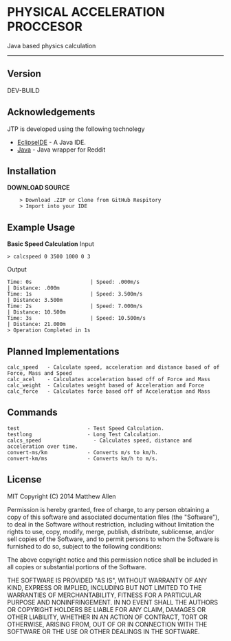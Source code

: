 PHYSICAL ACCELERATION PROCCESOR
=========
Java based physics calculation

---



Version
----

DEV-BUILD

Acknowledgements
-----------
JTP is developed using the following technolegy

* [EclipseIDE] - A Java IDE.
* [Java] - Java wrapper for Reddit

Installation
--------------
<b> DOWNLOAD SOURCE </b>
```
    > Download .ZIP or Clone from GitHub Respitory
    > Import into your IDE
```


Example Usage
--------------
<b>Basic Speed Calculation</b>
Input

```
> calcspeed 0 3500 1000 0 3
```
Output
```
Time: 0s                   | Speed: .000m/s                                              | Distance: .000m                                              
Time: 1s                   | Speed: 3.500m/s                                             | Distance: 3.500m                                             
Time: 2s                   | Speed: 7.000m/s                                             | Distance: 10.500m                                            
Time: 3s                   | Speed: 10.500m/s                                            | Distance: 21.000m                                                                                   
> Operation Completed in 1s
```

Planned Implementations
-----------------------
```
calc_speed   - Calculate speed, acceleration and distance based of of Force, Mass and Speed
calc_acel    - Calculates acceleration based off of Force and Mass
calc_weight  - Calculates weight based of Acceleration and Force
calc_force   - Calculates force based off of Acceleration and Mass

```
Commands
-----------------------
```
test                      - Test Speed Calculation.
testlong                  - Long Test Calculation.
calcs_speed                 - Calculates speed, distance and acceleration over time.
convert-ms/km             - Converts m/s to km/h.
convert-km/ms             - Converts km/h to m/s.
```

License
----

MIT
Copyright (C) 2014 Matthew Allen

Permission is hereby granted, free of charge, to any person obtaining a copy of this software and associated documentation files (the "Software"), to deal in the Software without restriction, including without limitation the rights to use, copy, modify, merge, publish, distribute, sublicense, and/or sell copies of the Software, and to permit persons to whom the Software is furnished to do so, subject to the following conditions:

The above copyright notice and this permission notice shall be included in all copies or substantial portions of the Software.

THE SOFTWARE IS PROVIDED "AS IS", WITHOUT WARRANTY OF ANY KIND, EXPRESS OR IMPLIED, INCLUDING BUT NOT LIMITED TO THE WARRANTIES OF MERCHANTABILITY, FITNESS FOR A PARTICULAR PURPOSE AND NONINFRINGEMENT. IN NO EVENT SHALL THE AUTHORS OR COPYRIGHT HOLDERS BE LIABLE FOR ANY CLAIM, DAMAGES OR OTHER LIABILITY, WHETHER IN AN ACTION OF CONTRACT, TORT OR OTHERWISE, ARISING FROM, OUT OF OR IN CONNECTION WITH THE SOFTWARE OR THE USE OR OTHER DEALINGS IN THE SOFTWARE.


[EclipseIDE]:https://www.eclipse.org/
[Java]:http://www.java.com/en/
    
